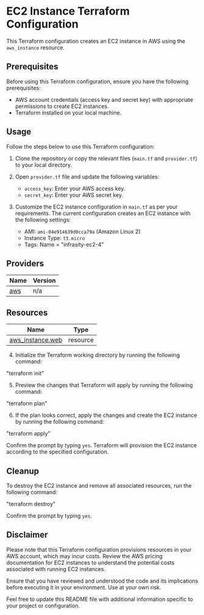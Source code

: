 # EC2 Instance Terraform Configuration

This Terraform configuration creates an EC2 instance in AWS using the `aws_instance` resource.

## Prerequisites

Before using this Terraform configuration, ensure you have the following prerequisites:

- AWS account credentials (access key and secret key) with appropriate permissions to create EC2 instances.
- Terraform installed on your local machine.

## Usage

Follow the steps below to use this Terraform configuration:

1. Clone the repository or copy the relevant files (`main.tf` and `provider.tf`) to your local directory.

2. Open `provider.tf` file and update the following variables:
   - `access_key`: Enter your AWS access key.
   - `secret_key`: Enter your AWS secret key.

3. Customize the EC2 instance configuration in `main.tf` as per your requirements. The current configuration creates an EC2 instance with the following settings:
   - AMI: `ami-04e914639d0cca79a` (Amazon Linux 2)
   - Instance Type: `t3.micro`
   - Tags: Name = "infrasity-ec2-4"


## Providers

| Name | Version |
|------|---------|
| <a name="provider_aws"></a> [aws](#provider\_aws) | n/a |


## Resources

| Name | Type |
|------|------|
| [aws_instance.web](https://registry.terraform.io/providers/hashicorp/aws/latest/docs/resources/instance) | resource |



4. Initialize the Terraform working directory by running the following command:

"terraform init"


5. Preview the changes that Terraform will apply by running the following command:


"terraform plan"



6. If the plan looks correct, apply the changes and create the EC2 instance by running the following command:

"terraform apply"


Confirm the prompt by typing `yes`. Terraform will provision the EC2 instance according to the specified configuration.


## Cleanup

To destroy the EC2 instance and remove all associated resources, run the following command:

"terraform destroy"


Confirm the prompt by typing `yes`.


## Disclaimer

Please note that this Terraform configuration provisions resources in your AWS account, which may incur costs. Review the AWS pricing documentation for EC2 instances to understand the potential costs associated with running EC2 instances.

Ensure that you have reviewed and understood the code and its implications before executing it in your environment. Use at your own risk.

Feel free to update this README file with additional information specific to your project or configuration.


